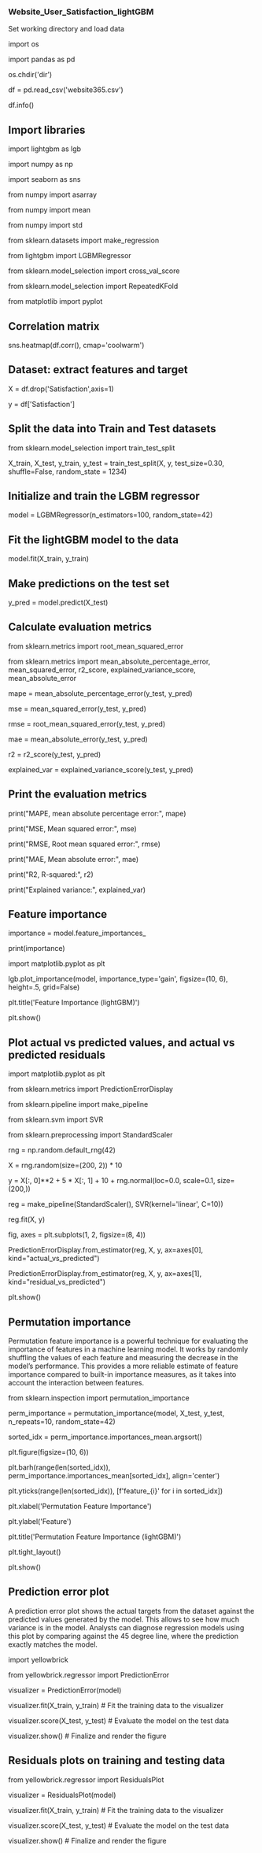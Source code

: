 ### Website_User_Satisfaction_lightGBM

Set working directory and load data

import os

import pandas as pd

os.chdir('dir')

df = pd.read_csv('website365.csv')

df.info()

## Import libraries

import lightgbm as lgb

import numpy as np

import seaborn as sns

from numpy import asarray

from numpy import mean

from numpy import std

from sklearn.datasets import make_regression

from lightgbm import LGBMRegressor

from sklearn.model_selection import cross_val_score

from sklearn.model_selection import RepeatedKFold

from matplotlib import pyplot

## Correlation matrix

sns.heatmap(df.corr(), cmap='coolwarm')

## Dataset: extract features and target

X = df.drop('Satisfaction',axis=1)

y = df['Satisfaction']

## Split the data into Train and Test datasets

from sklearn.model_selection import train_test_split

X_train, X_test, y_train, y_test = train_test_split(X, y, test_size=0.30,
                                                          shuffle=False,
                                                          random_state = 1234)

## Initialize and train the LGBM regressor

model = LGBMRegressor(n_estimators=100, random_state=42)

## Fit the lightGBM model to the data

model.fit(X_train, y_train)

## Make predictions on the test set

y_pred = model.predict(X_test)

## Calculate evaluation metrics

from sklearn.metrics import root_mean_squared_error

from sklearn.metrics import mean_absolute_percentage_error, mean_squared_error, r2_score, explained_variance_score, mean_absolute_error

mape = mean_absolute_percentage_error(y_test, y_pred)

mse = mean_squared_error(y_test, y_pred)

rmse = root_mean_squared_error(y_test, y_pred)

mae = mean_absolute_error(y_test, y_pred)

r2 = r2_score(y_test, y_pred)

explained_var = explained_variance_score(y_test, y_pred)

## Print the evaluation metrics

print("MAPE, mean absolute percentage error:", mape)

print("MSE, Mean squared error:", mse)

print("RMSE, Root mean squared error:", rmse)

print("MAE, Mean absolute error:", mae)

print("R2, R-squared:", r2)

print("Explained variance:", explained_var)

## Feature importance

importance = model.feature_importances_

print(importance)

import matplotlib.pyplot as plt

lgb.plot_importance(model, importance_type='gain', figsize=(10, 6), height=.5, grid=False)

plt.title('Feature Importance (lightGBM)')

plt.show()

## Plot actual vs predicted values, and actual vs predicted residuals

import matplotlib.pyplot as plt

from sklearn.metrics import PredictionErrorDisplay

from sklearn.pipeline import make_pipeline

from sklearn.svm import SVR

from sklearn.preprocessing import StandardScaler

rng = np.random.default_rng(42)

X = rng.random(size=(200, 2)) * 10

y = X[:, 0]**2 + 5 * X[:, 1] + 10 + rng.normal(loc=0.0, scale=0.1, size=(200,))

reg = make_pipeline(StandardScaler(), SVR(kernel='linear', C=10))

reg.fit(X, y)

fig, axes = plt.subplots(1, 2, figsize=(8, 4))

PredictionErrorDisplay.from_estimator(reg, X, y, ax=axes[0], kind="actual_vs_predicted")

PredictionErrorDisplay.from_estimator(reg, X, y, ax=axes[1], kind="residual_vs_predicted")

plt.show()

## Permutation importance

Permutation feature importance is a powerful technique for evaluating the
importance of features in a machine learning model.
It works by randomly shuffling the values of each feature and measuring
the decrease in the model’s performance.
This provides a more reliable estimate of feature importance compared to
built-in importance measures, as it takes into account the interaction
between features.

from sklearn.inspection import permutation_importance

perm_importance = permutation_importance(model, X_test, y_test, n_repeats=10, random_state=42)

sorted_idx = perm_importance.importances_mean.argsort()

plt.figure(figsize=(10, 6))

plt.barh(range(len(sorted_idx)), perm_importance.importances_mean[sorted_idx], align='center')

plt.yticks(range(len(sorted_idx)), [f'feature_{i}' for i in sorted_idx])

plt.xlabel('Permutation Feature Importance')

plt.ylabel('Feature')

plt.title('Permutation Feature Importance (lightGBM)')

plt.tight_layout()

plt.show()

## Prediction error plot

A prediction error plot shows the actual targets from the dataset against the
predicted values generated by the model. This allows to see how much variance
is in the model. Analysts can diagnose regression models using this plot by
comparing against the 45 degree line, where the prediction exactly matches the model.

import yellowbrick

from yellowbrick.regressor import PredictionError

visualizer = PredictionError(model)

visualizer.fit(X_train, y_train)      # Fit the training data to the visualizer

visualizer.score(X_test, y_test)      # Evaluate the model on the test data

visualizer.show()                     # Finalize and render the figure

## Residuals plots on training and testing data

from yellowbrick.regressor import ResidualsPlot

visualizer = ResidualsPlot(model)

visualizer.fit(X_train, y_train)      # Fit the training data to the visualizer

visualizer.score(X_test, y_test)      # Evaluate the model on the test data

visualizer.show()                     # Finalize and render the figure

